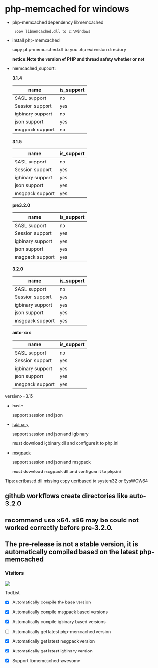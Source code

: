 # php-memcached for windows
 * php-memcached dependency libmemcached

        copy libmemcached.dll to c:\Windows 
        
  
        
 * install php-memcached
 
    copy php-memcached.dll to you php extension directory
    
    **notice:Note the version of PHP and thread safety whether or not**
    
 * memcached_support:
        
    **3.1.4**
    
    |name|is_support|
    ----|----------
    |SASL support|no|
    |Session support|yes|
    |igbinary support|no|
    |json support|yes|
    |msgpack support|no|
    
     **3.1.5**
     
    |name|is_support|
    ----|----------
    |SASL support|no|
    |Session support|yes|
    |igbinary support|yes|
    |json support|yes|
    |msgpack support|yes|
	
     **pre3.2.0**
     
    |name|is_support|
    ----|----------
    |SASL support|no|
    |Session support|yes|
    |igbinary support|yes|
    |json support|yes|
    |msgpack support|yes|
    
      **3.2.0**
     
    |name|is_support|
    ----|----------
    |SASL support|no|
    |Session support|yes|
    |igbinary support|yes|
    |json support|yes|
    |msgpack support|yes|
    
    **auto-xxx**
     
    |name|is_support|
    ----|----------
    |SASL support|no|
    |Session support|yes|
    |igbinary support|yes|
    |json support|yes|
    |msgpack support|yes|


version>=3.15 
* basic

    support session and json
* [igbinary](https://pecl.php.net/package/igbinary)

    support session and json and igbinary
    
    must download igbinary.dll and configure it to php.ini
* [msgpack](https://pecl.php.net/package/msgpack)
    
    support session and json and msgpack
    
    must download msgpack.dll and configure it to php.ini
 
    	
Tips:
ucrtbased.dll missing copy ucrtbased to system32 or SysWOW64

## github workflows create directories like auto-3.2.0
## recommend use x64. x86 may be could not worked correctly before pre-3.2.0.
## The pre-release is not a stable version, it is automatically compiled based on the latest php-memcached
    
### Visitors

![](http://profile-counter.glitch.me/lifenglsf/count.svg)

TodList
- [x] Automatically compile the base version
- [x] Automatically compile msgpack based versions
- [x] Automatically compile igbinary based versions
- [ ] Automatically get latest php-memcached version
- [x] Automatically get latest msgpack version
- [x] Automatically get latest igbinary version
- [x] Support libmemcached-awesome 



    
     
